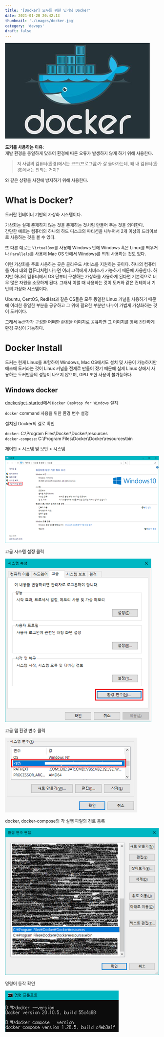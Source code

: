 ```yaml
---
title: '[Docker] 모두를 위한 딥러닝 Docker'
date: 2021-01-20 20:42:13
thumbnail: './images/docker.jpg'
category: 'devops'
draft: false
---
```


![docker.jpg](./images/docker.jpg)

**도커를 사용하는 이유:**  
개발 환경을 동일하게 맞추어 환경에 따른 오류가 발생하지 않게 하기 위해 사용한다.

> 저 사람의 컴퓨터(환경)에서는 코드(프로그램)가 잘 돌아가는데, 왜 내 컴퓨터(환경)에서는 안되는 거지?

와 같은 상황을 사전에 방지하기 위해 사용한다.

# What is Docker?

도커란 컨테이너 기반의 가상화 시스템이다.

가상화는 실제 존재하지 않는 것을 존재하는 것처럼 만들어 주는 것을 의미한다.  
간단한 예로는 컴퓨터의 하나의 하드 디스크의 파티션을 나누어서 2개 이상의 드라이브로 사용하는 것을 볼 수 있다.

또 다른 예로는 `VirtualBox`를 사용해 Windows 안에 Windows 혹은 Linux를 띄우거나 `Parallels`를 사용해 Mac OS 안에서 Windows를 띄워 사용하는 것도 있다.

이런 가상화를 주로 사용하는 곳은 클라우드 서비스를 지원하는 곳이다. 하나의 컴퓨터를 여러 대의 컴퓨터처럼 나누면 여러 고객에게 서비스가 가능하기 때문에 사용한다. 하지만 하나의 컴퓨터에서 OS 단부터 구성하는 가상화를 사용하게 된다면 기본적으로 너무 많은 자원을 소모하게 된다. 그래서 이럴 때 사용하는 것이 도커와 같은 컨테이너 기반의 가상화 시스템이다.

Ubuntu, CentOS, RedHat과 같은 OS들은 모두 동일한 Linux 커널을 사용하기 때문에 이러한 동일한 부분을 공유하고 그 위에 필요한 부분만 나누어 가볍게 가상화하는 것이 도커이다.

그래서 누군가가 구성한 어떠한 환경을 이미지로 공유하면 그 이미지를 통해 간단하게 환경 구성이 가능하다.

# Docker Install

도커는 현재 Linux를 포함하여 Windows, Mac OS에서도 설치 및 사용이 가능하지만 애초에 도커라는 것이 Linux 커널을 전제로 만들어 졌기 때문에 실제 Linux 상에서 사용하는 도커만큼의 성능이 나오지 않으며, GPU 또한 사용이 불가능하다.

## Windows docker

[docker/get-started](https://www.docker.com/get-started)에서 `Docker Desktop for Windows` 설치

`docker` command 사용을 위한 환경 변수 설정

설치된 Docker의 결로 확인

`docker`: C:\Program Files\Docker\Docker\resources  
`docker-compose`: C:\Program Files\Docker\Docker\resources\bin

제어판 > 시스템 및 보안 > 시스템

![system](./images/System.png)

고급 시스템 설정 클릭

![properties](./images/properties.png)

고급 탭 환경 변수 클릭

![path](./images/path.png)

docker, docker-compose의 각 실행 파일의 경로 등록

![docker path](./images/docker-path.png)

명령어 동작 확인

![docker command](./images/docker-command.png)
